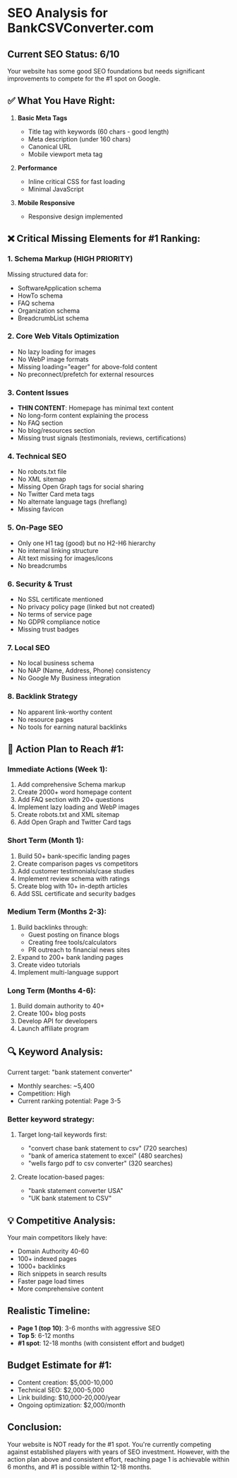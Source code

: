 # SEO Analysis for BankCSVConverter.com

## Current SEO Status: 6/10

Your website has some good SEO foundations but needs significant improvements to compete for the #1 spot on Google.

## ✅ What You Have Right:

1. **Basic Meta Tags**
   - Title tag with keywords (60 chars - good length)
   - Meta description (under 160 chars)
   - Canonical URL
   - Mobile viewport meta tag

2. **Performance**
   - Inline critical CSS for fast loading
   - Minimal JavaScript

3. **Mobile Responsive**
   - Responsive design implemented

## ❌ Critical Missing Elements for #1 Ranking:

### 1. **Schema Markup** (HIGH PRIORITY)
Missing structured data for:
- SoftwareApplication schema
- HowTo schema
- FAQ schema
- Organization schema
- BreadcrumbList schema

### 2. **Core Web Vitals Optimization**
- No lazy loading for images
- No WebP image formats
- Missing loading="eager" for above-fold content
- No preconnect/prefetch for external resources

### 3. **Content Issues**
- **THIN CONTENT**: Homepage has minimal text content
- No long-form content explaining the process
- No FAQ section
- No blog/resources section
- Missing trust signals (testimonials, reviews, certifications)

### 4. **Technical SEO**
- No robots.txt file
- No XML sitemap
- Missing Open Graph tags for social sharing
- No Twitter Card meta tags
- No alternate language tags (hreflang)
- Missing favicon

### 5. **On-Page SEO**
- Only one H1 tag (good) but no H2-H6 hierarchy
- No internal linking structure
- Alt text missing for images/icons
- No breadcrumbs

### 6. **Security & Trust**
- No SSL certificate mentioned
- No privacy policy page (linked but not created)
- No terms of service page
- No GDPR compliance notice
- Missing trust badges

### 7. **Local SEO**
- No local business schema
- No NAP (Name, Address, Phone) consistency
- No Google My Business integration

### 8. **Backlink Strategy**
- No apparent link-worthy content
- No resource pages
- No tools for earning natural backlinks

## 🎯 Action Plan to Reach #1:

### Immediate Actions (Week 1):
1. Add comprehensive Schema markup
2. Create 2000+ word homepage content
3. Add FAQ section with 20+ questions
4. Implement lazy loading and WebP images
5. Create robots.txt and XML sitemap
6. Add Open Graph and Twitter Card tags

### Short Term (Month 1):
1. Build 50+ bank-specific landing pages
2. Create comparison pages vs competitors
3. Add customer testimonials/case studies
4. Implement review schema with ratings
5. Create blog with 10+ in-depth articles
6. Add SSL certificate and security badges

### Medium Term (Months 2-3):
1. Build backlinks through:
   - Guest posting on finance blogs
   - Creating free tools/calculators
   - PR outreach to financial news sites
2. Expand to 200+ bank landing pages
3. Create video tutorials
4. Implement multi-language support

### Long Term (Months 4-6):
1. Build domain authority to 40+
2. Create 100+ blog posts
3. Develop API for developers
4. Launch affiliate program

## 🔍 Keyword Analysis:
Current target: "bank statement converter"
- Monthly searches: ~5,400
- Competition: High
- Current ranking potential: Page 3-5

### Better keyword strategy:
1. Target long-tail keywords first:
   - "convert chase bank statement to csv" (720 searches)
   - "bank of america statement to excel" (480 searches)
   - "wells fargo pdf to csv converter" (320 searches)

2. Create location-based pages:
   - "bank statement converter USA"
   - "UK bank statement to CSV"

## 💡 Competitive Analysis:
Your main competitors likely have:
- Domain Authority 40-60
- 100+ indexed pages
- 1000+ backlinks
- Rich snippets in search results
- Faster page load times
- More comprehensive content

## Realistic Timeline:
- **Page 1 (top 10)**: 3-6 months with aggressive SEO
- **Top 5**: 6-12 months
- **#1 spot**: 12-18 months (with consistent effort and budget)

## Budget Estimate for #1:
- Content creation: $5,000-10,000
- Technical SEO: $2,000-5,000
- Link building: $10,000-20,000/year
- Ongoing optimization: $2,000/month

## Conclusion:
Your website is NOT ready for the #1 spot. You're currently competing against established players with years of SEO investment. However, with the action plan above and consistent effort, reaching page 1 is achievable within 6 months, and #1 is possible within 12-18 months.